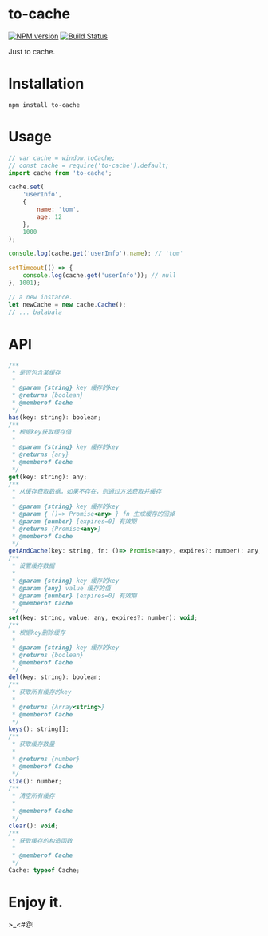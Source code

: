 # to-cache

[![NPM version](https://img.shields.io/npm/v/to-cache.svg)](https://www.npmjs.com/package/to-cache)
[![Build Status](https://travis-ci.org/shalldie/to-cache.svg?branch=master)](https://travis-ci.org/shalldie/to-cache)

Just to cache.

# Installation

    npm install to-cache

# Usage

```js
// var cache = window.toCache;
// const cache = require('to-cache').default;
import cache from 'to-cache';

cache.set(
    'userInfo',
    {
        name: 'tom',
        age: 12
    },
    1000
);

console.log(cache.get('userInfo').name); // 'tom'

setTimeout(() => {
    console.log(cache.get('userInfo')); // null
}, 1001);

// a new instance.
let newCache = new cache.Cache();
// ... balabala
```

# API

```js
/**
 * 是否包含某缓存
 *
 * @param {string} key 缓存的key
 * @returns {boolean}
 * @memberof Cache
 */
has(key: string): boolean;
/**
 * 根据key获取缓存值
 *
 * @param {string} key 缓存的key
 * @returns {any}
 * @memberof Cache
 */
get(key: string): any;
/**
 * 从缓存获取数据，如果不存在，则通过方法获取并缓存
 *
 * @param {string} key 缓存的key
 * @param { ()=> Promise<any> } fn 生成缓存的回掉
 * @param {number} [expires=0] 有效期
 * @returns {Promise<any>}
 * @memberof Cache
 */
getAndCache(key: string, fn: ()=> Promise<any>, expires?: number): any;
/**
 * 设置缓存数据
 *
 * @param {string} key 缓存的key
 * @param {any} value 缓存的值
 * @param {number} [expires=0] 有效期
 * @memberof Cache
 */
set(key: string, value: any, expires?: number): void;
/**
 * 根据key删除缓存
 *
 * @param {string} key 缓存的key
 * @returns {boolean}
 * @memberof Cache
 */
del(key: string): boolean;
/**
 * 获取所有缓存的key
 *
 * @returns {Array<string>}
 * @memberof Cache
 */
keys(): string[];
/**
 * 获取缓存数量
 *
 * @returns {number}
 * @memberof Cache
 */
size(): number;
/**
 * 清空所有缓存
 *
 * @memberof Cache
 */
clear(): void;
/**
 * 获取缓存的构造函数
 *
 * @memberof Cache
 */
Cache: typeof Cache;
```

# Enjoy it.

\>\_<#@!
